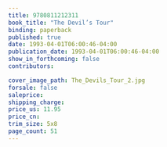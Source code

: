 ```yaml
---
title: 9780811212311
book_title: "The Devil’s Tour"
binding: paperback
published: true
date: 1993-04-01T06:00:46-04:00
publication_date: 1993-04-01T06:00:46-04:00
show_in_forthcoming: false
contributors:

cover_image_path: The_Devils_Tour_2.jpg
forsale: false
saleprice:
shipping_charge:
price_us: 11.95
price_cn:
trim_size: 5x8
page_count: 51
---
```


